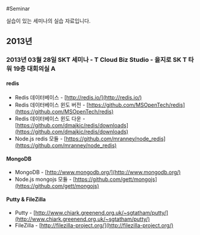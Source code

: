 #Seminar

실습이 있는 세미나의 실습 자료입니다.

## 2013년
### 2013년 03월 28일 SKT 세미나 - T Cloud Biz Studio - 을지로 SK T 타워 19층 대회의실 A
#### redis
+ Redis 데이터베이스 - [http://redis.io/](http://redis.io/)
+ Redis 데이터베이스 윈도 버전 - [https://github.com/MSOpenTech/redis](https://github.com/MSOpenTech/redis)
+ Redis 데이터베이스 윈도 다운 - [https://github.com/dmajkic/redis/downloads](https://github.com/dmajkic/redis/downloads)
+ Node.js redis 모듈 - [https://github.com/mranney/node_redis](https://github.com/mranney/node_redis)

#### MongoDB
+ MongoDB - [http://www.mongodb.org/](http://www.mongodb.org/)
+ Node.js mongojs 모듈 - [https://github.com/gett/mongojs](https://github.com/gett/mongojs)

#### Putty & FileZilla
+ Putty - [http://www.chiark.greenend.org.uk/~sgtatham/putty/](http://www.chiark.greenend.org.uk/~sgtatham/putty/)
+ FileZilla - [http://filezilla-project.org/](http://filezilla-project.org/)

